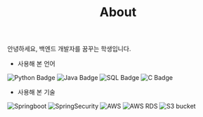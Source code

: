 ﻿---
layout: page
title: About
permalink: /about/
---

안녕하세요, 백엔드 개발자를 꿈꾸는 학생입니다.  

- 사용해 본 언어  

![Python Badge](https://img.shields.io/badge/Python-3776AB?style=for-the-badge&logo=python&logoColor=black) 
![Java Badge](https://img.shields.io/badge/Java-FF160B?style=for-the-badge&logo=jameson&logoColor=white) 
![SQL Badge](https://img.shields.io/badge/MYSQL-0696D7?style=for-the-badge&logo=mysql&logoColor=black) 
![C Badge](https://img.shields.io/badge/C++-E8E8E8?style=for-the-badge&logo=Cplusplus&logoColor=black)

- 사용해 본 기술  

![Springboot](https://img.shields.io/badge/SpringBoot-6DB33F?style=for-the-badge&logo=springboot&logoColor=white)
![SpringSecurity](https://img.shields.io/badge/SpringSecurity-6DB33F?style=for-the-badge&logo=springsecurity&logoColor=white)
![AWS](https://img.shields.io/badge/EC2-FF9900?style=for-the-badge&logo=amazonec2&logoColor=white)
![AWS RDS](https://img.shields.io/badge/RDS-527FFF?style=for-the-badge&logo=amazonrds&logoColor=white)
![S3 bucket](https://img.shields.io/badge/S3-569A31?style=for-the-badge&logo=amazons3&logoColor=white)